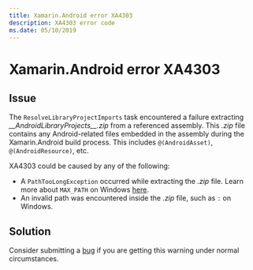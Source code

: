 ```yaml
---
title: Xamarin.Android error XA4303
description: XA4303 error code
ms.date: 05/10/2019
---
```

# Xamarin.Android error XA4303

## Issue

The `ResolveLibraryProjectImports` task encountered a failure
extracting *\_\_AndroidLibraryProjects\_\_.zip* from a referenced
assembly. This *.zip* file contains any Android-related files embedded in
the assembly during the Xamarin.Android build process. This includes
`@(AndroidAsset)`, `@(AndroidResource)`, etc.

XA4303 could be caused by any of the following:

  - A `PathTooLongException` occurred while extracting the *.zip* file.
    Learn more about `MAX_PATH` on Windows [here][max_path].
  - An invalid path was encountered inside the *.zip* file, such as `:` on
    Windows.

## Solution

Consider submitting a [bug][bug] if you are getting this warning under
normal circumstances.

[max_path]: https://docs.microsoft.com/windows/desktop/FileIO/naming-a-file#maximum-path-length-limitation
[bug]: https://github.com/xamarin/xamarin-android/wiki/Submitting-Bugs,-Feature-Requests,-and-Pull-Requests
